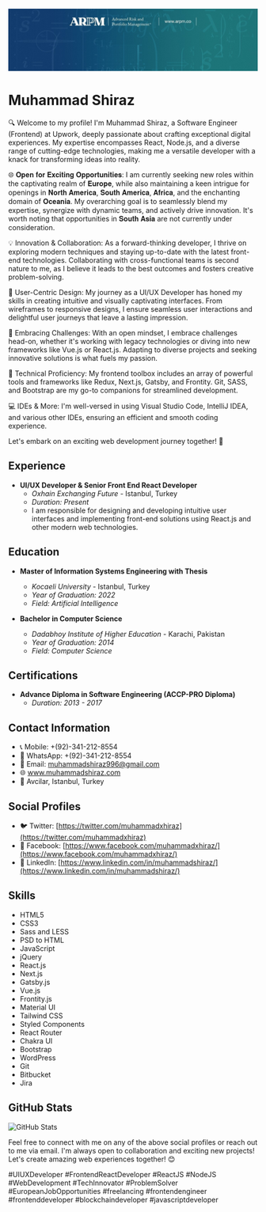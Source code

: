 ![Muhammad Shiraz, a UI/UX Developer & Frontend React Developer](advanced-risk-and-portfolio-management.jpg)

# Muhammad Shiraz

🔍 Welcome to my profile! I'm Muhammad Shiraz, a Software Engineer (Frontend) at Upwork, deeply passionate about crafting exceptional digital experiences. My expertise encompasses React, Node.js, and a diverse range of cutting-edge technologies, making me a versatile developer with a knack for transforming ideas into reality.

🌐 𝐎𝐩𝐞𝐧 𝐟𝐨𝐫 𝐄𝐱𝐜𝐢𝐭𝐢𝐧𝐠 𝐎𝐩𝐩𝐨𝐫𝐭𝐮𝐧𝐢𝐭𝐢𝐞𝐬: I am currently seeking new roles within the captivating realm of 𝐄𝐮𝐫𝐨𝐩𝐞, while also maintaining a keen intrigue for openings in 𝐍𝐨𝐫𝐭𝐡 𝐀𝐦𝐞𝐫𝐢𝐜𝐚, 𝐒𝐨𝐮𝐭𝐡 𝐀𝐦𝐞𝐫𝐢𝐜𝐚, 𝐀𝐟𝐫𝐢𝐜𝐚, and the enchanting domain of 𝐎𝐜𝐞𝐚𝐧𝐢𝐚. My overarching goal is to seamlessly blend my expertise, synergize with dynamic teams, and actively drive innovation. It's worth noting that opportunities in 𝐒𝐨𝐮𝐭𝐡 𝐀𝐬𝐢𝐚 are not currently under consideration.

💡 Innovation & Collaboration: As a forward-thinking developer, I thrive on exploring modern techniques and staying up-to-date with the latest front-end technologies. Collaborating with cross-functional teams is second nature to me, as I believe it leads to the best outcomes and fosters creative problem-solving.

🎨 User-Centric Design: My journey as a UI/UX Developer has honed my skills in creating intuitive and visually captivating interfaces. From wireframes to responsive designs, I ensure seamless user interactions and delightful user journeys that leave a lasting impression.

🚀 Embracing Challenges: With an open mindset, I embrace challenges head-on, whether it's working with legacy technologies or diving into new frameworks like Vue.js or React.js. Adapting to diverse projects and seeking innovative solutions is what fuels my passion.

🔧 Technical Proficiency: My frontend toolbox includes an array of powerful tools and frameworks like Redux, Next.js, Gatsby, and Frontity. Git, SASS, and Bootstrap are my go-to companions for streamlined development.

💻 IDEs & More: I'm well-versed in using Visual Studio Code, IntelliJ IDEA, and various other IDEs, ensuring an efficient and smooth coding experience.

Let's embark on an exciting web development journey together! 🚀

## Experience

- **UI/UX Developer & Senior Front End React Developer**
  - *Oxhain Exchanging Future* - Istanbul, Turkey
  - *Duration: Present*
  - I am responsible for designing and developing intuitive user interfaces and implementing front-end solutions using React.js and other modern web technologies.

## Education

- **Master of Information Systems Engineering with Thesis**
  - *Kocaeli University* - Istanbul, Turkey
  - *Year of Graduation: 2022*
  - *Field: Artificial Intelligence*

- **Bachelor in Computer Science**
  - *Dadabhoy Institute of Higher Education* - Karachi, Pakistan
  - *Year of Graduation: 2014*
  - *Field: Computer Science*

## Certifications

- **Advance Diploma in Software Engineering (ACCP-PRO Diploma)**
  - *Duration: 2013 - 2017*

## Contact Information

- 📞 Mobile: +(92)-341-212-8554
- 📱 WhatsApp: +(92)-341-212-8554
- 📧 Email: muhammadshiraz996@gmail.com
- 🌐 www.muhammadshiraz.com
- 📍 Avcilar, Istanbul, Turkey

## Social Profiles

- 🐦 Twitter: [https://twitter.com/muhammadxhiraz](https://twitter.com/muhammadxhiraz)
- 📘 Facebook: [https://www.facebook.com/muhammadxhiraz/](https://www.facebook.com/muhammadxhiraz/)
- 💼 LinkedIn: [https://www.linkedin.com/in/muhammadshiraz/](https://www.linkedin.com/in/muhammadshiraz/)

## Skills

- HTML5
- CSS3
- Sass and LESS
- PSD to HTML
- JavaScript
- jQuery
- React.js
- Next.js
- Gatsby.js
- Vue.js
- Frontity.js
- Material UI
- Tailwind CSS
- Styled Components
- React Router
- Chakra UI
- Bootstrap
- WordPress
- Git
- Bitbucket
- Jira

## GitHub Stats

![GitHub Stats](https://github-readme-stats.vercel.app/api?username=muhammadshiraz&show_icons=true&hide=contribs)

Feel free to connect with me on any of the above social profiles or reach out to me via email. I'm always open to collaboration and exciting new projects! Let's create amazing web experiences together! 😊

#UIUXDeveloper #FrontendReactDeveloper #ReactJS #NodeJS #WebDevelopment #TechInnovator #ProblemSolver #EuropeanJobOpportunities #freelancing #frontendengineer #frontenddeveloper #blockchaindeveloper #javascriptdeveloper
